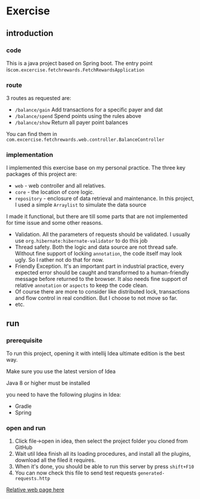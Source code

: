 # Exercise
## introduction
### code
This is a java project based on Spring boot. The entry point is`com.excercise.fetchrewards.FetchRewardsApplication`
### route
3 routes as requested are:
    
* `/balance/gain` Add transactions for a specific payer and dat
* `/balance/spend` Spend points using the rules above
* `/balance/show` Return all payer point balances

You can find them in `com.excercise.fetchrewards.web.controller.BalanceController`
### implementation
I implemented this exercise base on my personal practice. The three key packages of this project are:
* `web` - web controller and all relatives.
* `core` - the location of core logic.
* `repository` - enclosure of data retrieval and maintenance. In this project, I used a simple `Arraylist` to simulate the data source

I made it functional, but there are till some parts that are not implemented for time issue and some other reasons. 
* Validation. All the parameters of requests should be validated. I usually use `org.hibernate:hibernate-validator` to do this job
* Thread safety. Both the logic and data source are not thread safe. Without fine support of locking `annotation`, the code itself may look ugly. So I rather not do that for now.
* Friendly Exception. It's an important part in industrial practice, every expected error should be caught and transformed to a human-friendly message before returned to the browser. It also needs fine support of relative `annotation` or `aspects` to keep the code clean.
* Of course there are more to consider like distributed lock, transactions and flow control in real condition. But I choose to not move so far.
* etc.

## run

### prerequisite
To run this project, opening it with intellij Idea ultimate edition is the best way.

Make sure you use the latest version of Idea

Java 8 or higher must be installed

you need to have the following plugins in Idea:
* Gradle
* Spring 

### open and run

1. Click file->open in idea, then select the project folder you cloned from GitHub
2. Wait util Idea finish all its loading procedures, and install all the plugins, download all the filed it requires.
3. When it's done, you should be able to run this server by press `shift+F10`
4. You can now check this file to send test requests `generated-requests.http`

[Relative web page here](https://spring.io/guides/gs/spring-boot/)